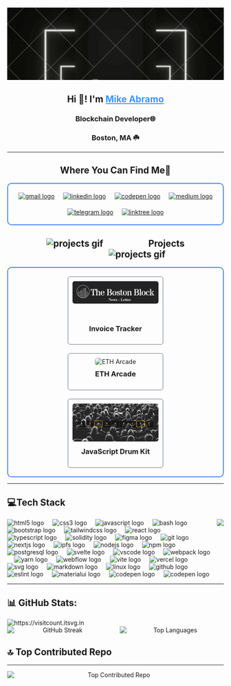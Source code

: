<div align="center">

[![MasterHead](/banner.gif)](https://blogbytes.eth.limo)

</div>

<h2 align="center">Hi 👋! I'm <span style="color: #2285f4; text-decoration: underline; animation: blink 1s infinite;">Mike Abramo</span></h2>
<h3 align="center">Blockchain Developer🌐</h3> 
<h3 align="center">Boston, MA ☘️</h3>

<style>
  @keyframes blink {
    50% {
      opacity: 0;
    }
  }
</style>

<hr />

<h2 align="center">Where You Can Find Me🔎</h2>
<div align="center" style="display: flex; flex-wrap: wrap; justify-content: center; gap: 20px; border: 2px solid #4285f4; padding: 20px; border-radius: 10px;">

  <a href="mailto:mabramo11@protonmail.com" target="_blank">
    <img src="https://img.shields.io/badge/ProtonMail-8B89CC?style=for-the-badge&logo=protonmail&logoColor=white" height="35" alt="gmail logo" />
  </a>

  <a href="https://www.linkedin.com/in/michael-abramo/" target="_blank">
    <img src="https://img.shields.io/static/v1?message=LinkedIn&logo=linkedin&label=&color=0077B5&logoColor=white&labelColor=&style=for-the-badge" height="35" alt="linkedin logo" />
  </a>

  <a href="https://codepen.io/sonnymonroe" target="_blank">
    <img src="https://img.shields.io/static/v1?message=Codepen&logo=codepen&label=&color=000000&logoColor=white&labelColor=&style=for-the-badge" height="35" alt="codepen logo" />
  </a>

  <a href="https://medium.com/@mabramo11" target="_blank">
    <img src="https://img.shields.io/static/v1?message=Medium&logo=medium&label=&color=12100E&logoColor=white&labelColor=&style=for-the-badge" height="35" alt="medium logo" />
  </a>

  <a href="https://t.me/MikeAbramo" target="_blank">
    <img src="https://img.shields.io/static/v1?message=Telegram&logo=telegram&label=&color=2CA5E0&logoColor=white&labelColor=&style=for-the-badge" height="35" alt="telegram logo" />
  </a>

  <a href="https://linktr.ee/your-linktree-username" target="_blank">
    <img src="https://img.shields.io/static/v1?message=Linktree&logo=linktree&label=&color=1de9b6&logoColor=white&labelColor=&style=for-the-badge" height="35" alt="linktree logo" />
  </a>

</div>
<div>
  <h2 align="center">
  <img src="https://camo.githubusercontent.com/d2ff3eb4e300b4366924419b7894d9fc33842e563f08c74f24eae4b193a4f07e/68747470733a2f2f6d656469612e67697068792e636f6d2f6d656469612f54456e586b637348725034596564436868412f67697068792e676966" alt="projects gif" height="40" style="margin-right: 100px;"/>
    <span> Projects </span> <img src="https://camo.githubusercontent.com/d2ff3eb4e300b4366924419b7894d9fc33842e563f08c74f24eae4b193a4f07e/68747470733a2f2f6d656469612e67697068792e636f6d2f6d656469612f54456e586b637348725034596564436868412f67697068792e676966" alt="projects gif" height="40" style="margin-left: 100px;"/>
  </h2>

  <div align="center" style="display: flex; flex-wrap: wrap; justify-content: center; border: 2px solid #4285f4; padding: 10px; border-radius: 10px;">
    <a href="https://github.com/SonnyMonroe/SmallBiz-Financial-Management-Portal" style="text-decoration: none; color: inherit;">
      <div style="border: 1px solid #6a737d; border-radius: 5px; padding: 10px; margin: 10px; width: 200px; text-align: center;">
        <img src="https://github.com/SonnyMonroe/SmallBiz-Financial-Management-Portal/blob/main/app/ui/TheBostonBlockNewsLetter.png?raw=true" alt="Invoice Tracker" style="max-width: 100%; height: auto; border-radius: 5px;">
        <h3 style="margin-top: 45px;">Invoice Tracker</h3>
      </div>
    </a>
    <a href="https://github.com/SonnyMonroe/EthIDRetroGameEmulator_Latest" style="text-decoration: none; color: inherit;">
      <div style="border: 1px solid #6a737d; border-radius: 5px; padding: 10px; margin: 10px; width: 200px; text-align: center;">
        <img src="https://d112y698adiu2z.cloudfront.net/photos/production/software_photos/002/460/851/datas/original.png" alt="ETH Arcade" style="max-width: 100%; height: auto; border-radius: 5px;">
        <h3 style="margin-top: 10px;">ETH Arcade</h3>
      </div>
    </a>
    <a href="https://github.com/SonnyMonroe/JavaScript_Drum_Kit/tree/master" style="text-decoration: none; color: inherit;">
      <div style="border: 1px solid #6a737d; border-radius: 5px; padding: 10px; margin: 10px; width: 200px; text-align: center;">
        <img src="https://github.com/SonnyMonroe/JavaScript_Drum_Kit/blob/master/screenshot.png?raw=true" alt="JavaScript Drum Kit" style="max-width: 100%; height: auto; border-radius: 5px;">
        <h3 style="margin-top: 10px;">JavaScript Drum Kit</h3>
      </div>
    </a>

  </div>
</div>

<hr />

## 💻Tech Stack

<img align="right" height="150" src="https://user-images.githubusercontent.com/74038190/229223156-0cbdaba9-3128-4d8e-8719-b6b4cf741b67.gif" />
<div align="left">
  <img src="https://cdn.simpleicons.org/html5/E34F26" height="30" alt="html5 logo"  />
  <img width="12" />
  <img src="https://cdn.simpleicons.org/css3/1572B6" height="30" alt="css3 logo"  />
  <img width="12" />
  <img src="https://cdn.jsdelivr.net/gh/devicons/devicon/icons/javascript/javascript-plain.svg" height="30" alt="javascript logo"  />
  <img width="12" />
  <img src="https://skillicons.dev/icons?i=bash" height="30" alt="bash logo"  />
  <img width="12" />
  <img src="https://cdn.simpleicons.org/bootstrap/7952B3" height="30" alt="bootstrap logo"  />
  <img width="12" />
  <img src="https://cdn.simpleicons.org/tailwindcss/06B6D4" height="30" alt="tailwindcss logo"  />
  <img width="12" />
  <img src="https://cdn.jsdelivr.net/gh/devicons/devicon/icons/react/react-original.svg" height="30" alt="react logo"  />
  <img width="12" />
  <img src="https://cdn.simpleicons.org/typescript/3178C6" height="30" alt="typescript logo"  />
  <img width="12" />
  <img src="https://skillicons.dev/icons?i=solidity" height="30" alt="solidity logo"  />
  <img width="12" />
  <img src="https://cdn.jsdelivr.net/gh/devicons/devicon/icons/figma/figma-original.svg" height="30" alt="figma logo"  />
  <img width="12" />
  <img src="https://cdn.simpleicons.org/git/F05032" height="30" alt="git logo"  />
  <img width="12" />
  <img src="https://skillicons.dev/icons?i=nextjs" height="30" alt="nextjs logo"  />
  <img width="12" />
  <img src="https://cdn.simpleicons.org/ipfs/65C2CB" height="30" alt="ipfs logo"  />
  <img width="12" />
  <img src="https://cdn.jsdelivr.net/gh/devicons/devicon/icons/nodejs/nodejs-original.svg" height="30" alt="nodejs logo"  />
  <img width="12" />
  <img src="https://cdn.jsdelivr.net/gh/devicons/devicon/icons/npm/npm-original-wordmark.svg" height="30" alt="npm logo"  />
  <img width="12" />
  <img src="https://cdn.simpleicons.org/postgresql/4169E1" height="30" alt="postgresql logo"  />
  <img width="12" />
  <img src="https://cdn.jsdelivr.net/gh/devicons/devicon/icons/svelte/svelte-original.svg" height="30" alt="svelte logo"  />
  <img width="12" />
  <img src="https://cdn.simpleicons.org/visualstudiocode/007ACC" height="30" alt="vscode logo"  />
  <img width="12" />
  <img src="https://cdn.simpleicons.org/webpack/8DD6F9" height="30" alt="webpack logo"  />
  <img width="12" />
  <img src="https://cdn.simpleicons.org/yarn/2C8EBB" height="30" alt="yarn logo"  />
  <img width="12" />
  <img src="https://skillicons.dev/icons?i=webflow" height="30" alt="webflow logo"  />
  <img width="12" />
  <img src="https://skillicons.dev/icons?i=vite" height="30" alt="vite logo"  />
  <img width="12" />
  <img src="https://skillicons.dev/icons?i=vercel" height="30" alt="vercel logo"  />
  <img width="12" />
  <img src="https://skillicons.dev/icons?i=svg" height="30" alt="svg logo"  />
  <img width="12" />
  <img src="https://skillicons.dev/icons?i=md" height="30" alt="markdown logo"  />
  <img width="12" />
  <img src="https://cdn.jsdelivr.net/gh/devicons/devicon/icons/linux/linux-original.svg" height="30" alt="linux logo"  />
  <img width="12" />
  <img src="https://skillicons.dev/icons?i=github" height="30" alt="github logo"  />
  <img width="12" />
  <img src="https://cdn.jsdelivr.net/gh/devicons/devicon/icons/eslint/eslint-original.svg" height="30" alt="eslint logo"  />
  <img width="12" />
  <img src="https://cdn.jsdelivr.net/gh/devicons/devicon/icons/materialui/materialui-original.svg" height="30" alt="materialui logo"  />
  <img width="12" />
  <img src="https://cdn.simpleicons.org/codepen/fff" height="30" alt="codepen logo"  />
    <img width="12" />
 <img src="https://cdn.simpleicons.org/notion/fff" height="25" alt="codepen logo"  />
</div>
<hr />

<div align="start">

## 📊 GitHub Stats:

<img src="https://visitcount.itsvg.in/api?id=sonnymonroe&icon=0&color=9" alt=https://visitcount.itsvg.in />
</div>
<div align="center" style="display: flex; justify-content: space-between;">
  <img src="https://github-readme-streak-stats.herokuapp.com/?user=sonnymonroe&theme=tokyonight&hide_border=false" alt="GitHub Streak" style="width: 48%;">
  
  <div style="width: 4%;"></div> <!-- Adjust the width of the gap as needed -->

  <img src="https://github-readme-stats.vercel.app/api/top-langs/?username=sonnymonroe&theme=tokyonight&hide_border=false&include_all_commits=true&count_private=true&layout=compact" alt="Top Languages" style="width: 48%;">

</div>

## 🔝 Top Contributed Repo

---

<div align="center" style="display: flex; justify-content: start;">

  <img src="https://github-contributor-stats.vercel.app/api?username=sonnymonroe&limit=10&theme=tokyonight&combine_all_yearly_contributions=true" alt="Top Contributed Repo" style="width: 100%;">

</div>
